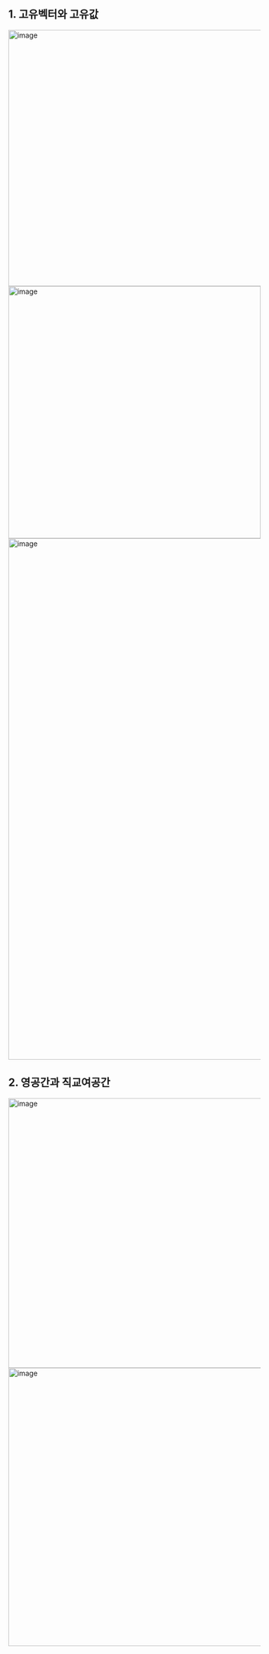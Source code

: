 ## 1. 고유벡터와 고유값
<img width="512" alt="image" src="https://github.com/user-attachments/assets/b58f63c5-dbfb-4918-a710-939871f2aca9" />  

<img width="504" alt="image" src="https://github.com/user-attachments/assets/18f201c9-0526-4e4c-8a0d-5b7a0e953c40" />  

<img width="1042" alt="image" src="https://github.com/user-attachments/assets/5d82eed1-6246-4d3f-a63f-8567caed4076" />  


## 2. 영공간과 직교여공간
<img width="539" alt="image" src="https://github.com/user-attachments/assets/aeeb6063-659b-4245-b8af-4eecab7ce1d8" />  

<img width="556" alt="image" src="https://github.com/user-attachments/assets/acfe6502-492d-4887-89c7-338127d68e5e" />  

